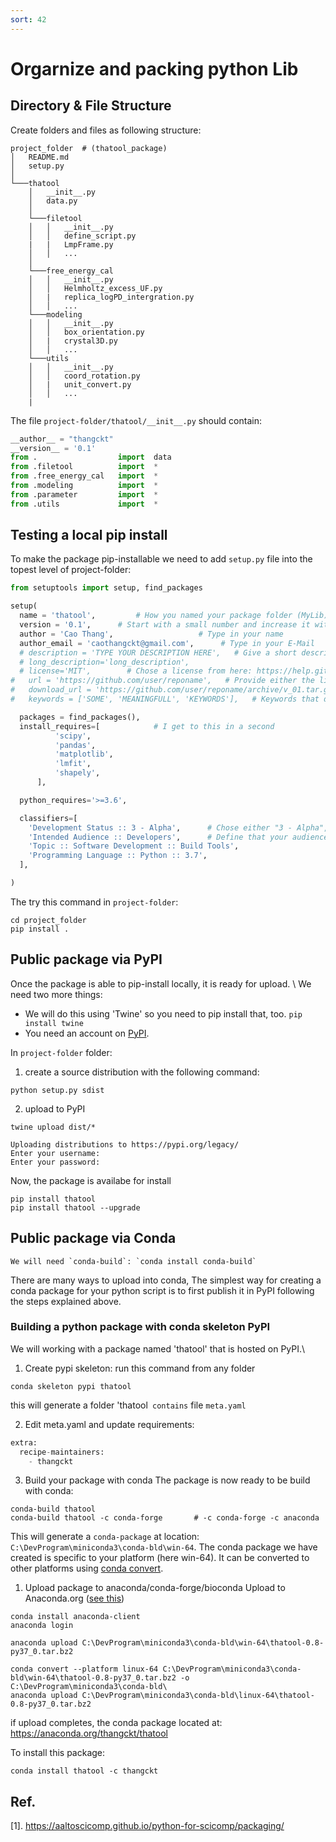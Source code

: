 ```yaml
---
sort: 42
---
```


# Orgarnize and packing python Lib

## Directory & File Structure
Create folders and files as following structure:

```
project_folder  # (thatool_package)
│   README.md
│   setup.py    
│
└───thatool
    │   __init__.py
    │   data.py  
    │
    └───filetool
    │   │   __init__.py
    │   │   define_script.py
    |   |   LmpFrame.py
    │   │   ...
    │   
    └───free_energy_cal
    │   │   __init__.py
    │   │   Helmholtz_excess_UF.py
    │   |   replica_logPD_intergration.py
    │   │   ...
    └───modeling
    │   │   __init__.py
    │   │   box_orientation.py
    │   |   crystal3D.py
    │   │   ...
    └───utils
    │   │   __init__.py
    │   │   coord_rotation.py
    │   |   unit_convert.py
    │   │   ...
    |   
```
The file `project-folder/thatool/__init__.py` should contain:
```py
__author__ = "thangckt"
__version__ = '0.1'
from .                  import  data
from .filetool          import  *
from .free_energy_cal   import  *
from .modeling          import  *
from .parameter         import  *
from .utils             import  *
```

## Testing a local pip install
To make the package pip-installable we need to add `setup.py` file into the topest level of project-folder:
```py
from setuptools import setup, find_packages

setup(
  name = 'thatool',         # How you named your package folder (MyLib)
  version = '0.1',      # Start with a small number and increase it with every change you make
  author = 'Cao Thang',                   # Type in your name
  author_email = 'caothangckt@gmail.com',      # Type in your E-Mail
  # description = 'TYPE YOUR DESCRIPTION HERE',   # Give a short description about your library
  # long_description='long_description',
  # license='MIT',        # Chose a license from here: https://help.github.com/articles/licensing-a-repository
#   url = 'https://github.com/user/reponame',   # Provide either the link to your github or to your website
#   download_url = 'https://github.com/user/reponame/archive/v_01.tar.gz',    # I explain this later on
#   keywords = ['SOME', 'MEANINGFULL', 'KEYWORDS'],   # Keywords that define your package best

  packages = find_packages(),
  install_requires=[            # I get to this in a second
          'scipy', 
          'pandas', 
          'matplotlib', 
          'lmfit', 
          'shapely',
      ],

  python_requires='>=3.6',

  classifiers=[
    'Development Status :: 3 - Alpha',      # Chose either "3 - Alpha", "4 - Beta" or "5 - Production/Stable" as the current state of your package
    'Intended Audience :: Developers',      # Define that your audience are developers
    'Topic :: Software Development :: Build Tools',
    'Programming Language :: Python :: 3.7',
  ],

)
```
The try this command in `project-folder`:
```
cd project_folder
pip install .
```

## Public package via PyPI
Once the package is able to pip-install locally, it is ready for upload. \\
We need two more things:
- We will do this using 'Twine' so you need to pip install that, too. `pip install twine`
- You need an account on [PyPI](https://pypi.org/account/login/).

In `project-folder` folder:
1. create a source distribution with the following command:
  ```
  python setup.py sdist
  ```
2. upload to PyPI
  ```
  twine upload dist/*
  ```

  ```
  Uploading distributions to https://pypi.org/legacy/
  Enter your username:
  Enter your password:
  ```

Now, the package is availabe for install 
```
pip install thatool 
pip install thatool --upgrade
```

## Public package via Conda
```note
We will need `conda-build`: `conda install conda-build`

```
There are many ways to upload into conda, The simplest way for creating a conda package for your python script is to first publish it in PyPI following the steps explained above.

### Building a python package with conda skeleton PyPI
We will working with a package named 'thatool' that is hosted on PyPI.\\

1. Create pypi skeleton: run this command from any folder
```
conda skeleton pypi thatool
```
this will generate a folder 'thatool` contains` file `meta.yaml`

2. Edit meta.yaml and update requirements:
```py
extra:
  recipe-maintainers:
    - thangckt
```

3. Build your package with conda
The package is now ready to be build with conda:
```
conda-build thatool 
conda-build thatool -c conda-forge       # -c conda-forge -c anaconda   
```
This will generate a `conda-package` at location: `C:\DevProgram\miniconda3\conda-bld\win-64`. The conda package we have created is specific to your platform (here win-64). It can be converted to other platforms using [conda convert](https://tinyurl.com/y8k2qzrh).

1. Upload package to anaconda/conda-forge/bioconda
Upload to Anaconda.org ([see this](https://tinyurl.com/y7xkbht2))
```
conda install anaconda-client
anaconda login

anaconda upload C:\DevProgram\miniconda3\conda-bld\win-64\thatool-0.8-py37_0.tar.bz2
```

```
conda convert --platform linux-64 C:\DevProgram\miniconda3\conda-bld\win-64\thatool-0.8-py37_0.tar.bz2 -o C:\DevProgram\miniconda3\conda-bld\
anaconda upload C:\DevProgram\miniconda3\conda-bld\linux-64\thatool-0.8-py37_0.tar.bz2
```

if upload completes, the conda package located at:
https://anaconda.org/thangckt/thatool

To install this package: 
```
conda install thatool -c thangckt
```

## Ref.
[1]. https://aaltoscicomp.github.io/python-for-scicomp/packaging/


